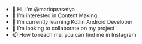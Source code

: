 - 👋 Hi, I’m @marioprasetyo
- 👀 I’m interested in Content Making
- 🌱 I’m currently learning Kotlin Android Developer
- 💞️ I’m looking to collaborate on my project
- 📫 How to reach me, you can find me in Instagram

<!---
marioprasetyo/marioprasetyo is a ✨ special ✨ repository because its `README.md` (this file) appears on your GitHub profile.
You can click the Preview link to take a look at your changes.
--->
